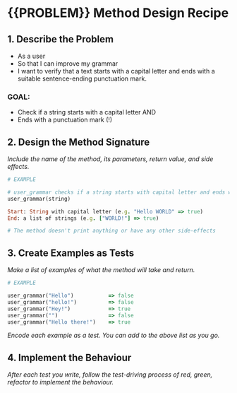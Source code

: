# {{PROBLEM}} Method Design Recipe

## 1. Describe the Problem

- As a user
- So that I can improve my grammar
- I want to verify that a text starts with a capital letter and ends with a suitable sentence-ending punctuation mark.

### GOAL:

- Check if a string starts with a capital letter AND
- Ends with a punctuation mark (!)

## 2. Design the Method Signature

_Include the name of the method, its parameters, return value, and side effects._

```ruby
# EXAMPLE

# user_grammar checks if a string starts with capital letter and ends with a punctation mark
user_grammar(string)

Start: String with capital letter (e.g. "Hello WORLD" => true)
End: a list of strings (e.g. ["WORLD!"] => true)

# The method doesn't print anything or have any other side-effects
```

## 3. Create Examples as Tests

_Make a list of examples of what the method will take and return._

```ruby
# EXAMPLE

user_grammar("Hello")           => false
user_grammar("hello!")          => false
user_grammar("Hey!")            => true
user_grammar("")                => false
user_grammar("Hello there!")    => true
```

_Encode each example as a test. You can add to the above list as you go._

## 4. Implement the Behaviour

_After each test you write, follow the test-driving process of red, green, refactor to implement the behaviour._
